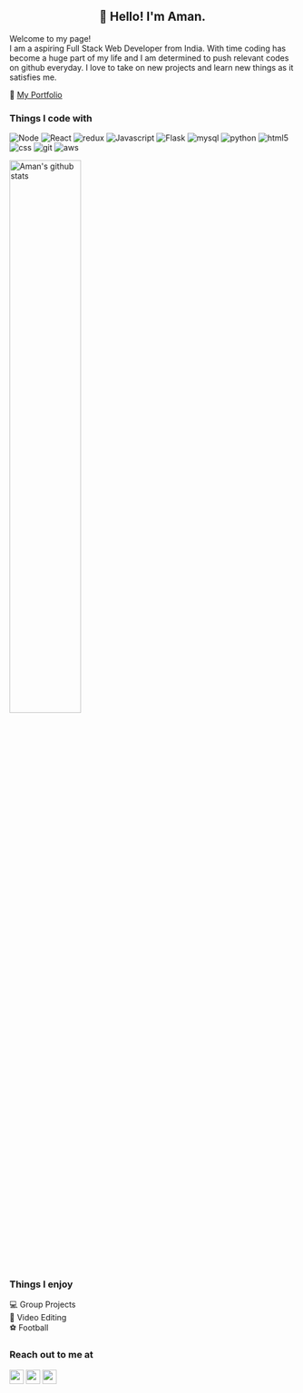 <h2 align="center">👋 Hello! I'm Aman.</h2>

<p>Welcome to my page! </br>  I am a aspiring Full Stack Web Developer from India.
With time coding has become a huge part of my life and I am determined to push relevant codes on github everyday. I love to take on new projects and learn new things as it satisfies me.</p>

<div>
<span>🔭 <a href="https://myportfolio.amankumar.co/">My Portfolio</a></span>
</div>

<h3>Things I code with</h3>
<p>
  <img alt="Node" src="https://img.shields.io/badge/-Node-45b8d8?style=flat-square&logo=react&logoColor=white" />
  <img alt="React" src="https://img.shields.io/badge/-React-45b8d8?style=flat-square&logo=react&logoColor=white" />
  <img alt="redux" src="https://img.shields.io/badge/-Redux-764ABC?style=flat-square&logo=redux&logoColor=white" />
  <img alt="Javascript" src="https://img.shields.io/badge/-javascript-43853d?style=flat-square&logo=javascript&logoColor=white" />
  <img alt="Flask" src="https://img.shields.io/badge/-Flask-13aa52?style=flat-square&logo=flask&logoColor=white" />
  <img alt="mysql" src="https://img.shields.io/badge/-mysql-F7B93E?style=flat-square&logo=mysql&logoColor=white" />
  <img alt="python" src="https://img.shields.io/badge/-python-F9A03C?style=flat-square&logo=python&logoColor=white" />
  <img alt="html5" src="https://img.shields.io/badge/-HTML5-E34F26?style=flat-square&logo=html5&logoColor=white" />
  <img alt="css" src="https://img.shields.io/badge/-css-ea2845?style=flat-square&logo=css&logoColor=white" />
  <img alt="git" src="https://img.shields.io/badge/-Git-F05032?style=flat-square&logo=git&logoColor=white" />
  <img alt="aws" src="https://img.shields.io/badge/-aws-FB542B?style=flat-square&logo=aws&logoColor=white" />
</p>

<img align="center" alt="Aman's github stats" width="50%" src="https://github-readme-stats.vercel.app/api?username=amankumar4real&show_icons=true">

<h3>Things I enjoy</h3>
<div>
  <div><span>💻 Group Projects</span></div>
  <div><span>🎥 Video Editing</span></div>
  <div><span>⚽ Football</span></div>
</div>

<h3>Reach out to me at</h3>
<p><a href="https://twitter.com/amankumar4real"><img src="https://img.shields.io/badge/twitter-%231DA1F2.svg?&style=for-the-badge&logo=twitter&logoColor=white" height=25></a> <a href="https://www.linkedin.com/in/amankumar4real/"><img src="https://img.shields.io/badge/linkedin-%230077B5.svg?&style=for-the-badge&logo=linkedin&logoColor=white" height=25></a> <a href="mailto: amankumar4real@gmail.com"><img src="https://img.shields.io/badge/gmail-%230077B5.svg?&style=for-the-badge&logo=gmail&logoColor=white" height=25></a> </p>
<!--
-->
